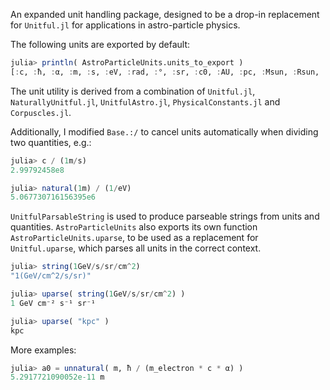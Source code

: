 
An expanded unit handling package, designed to be a drop-in replacement for `Unitful.jl` for applications in astro-particle physics.

The following units are exported by default:
```julia
julia> println( AstroParticleUnits.units_to_export )
[:c, :ħ, :α, :m, :s, :eV, :rad, :°, :sr, :c0, :AU, :pc, :Msun, :Rsun, :cm, :km, :MeV, :GeV, :TeV, :PeV, :EeV, :kpc, :Mpc, :Gpc, :mb, :μG, :Gauss, :m_proton, :m_electron, :q_electron, :m_pi0, :m_muon, :sin_sq_θW, :G_fermi]
```

The unit utility is derived from a combination of `Unitful.jl`, `NaturallyUnitful.jl`, `UnitfulAstro.jl`, `PhysicalConstants.jl` and `Corpuscles.jl`. 

Additionally, I modified `Base.:/` to cancel units automatically when dividing two quantities, e.g.:

```julia
julia> c / (1m/s)
2.99792458e8

julia> natural(1m) / (1/eV)
5.067730716156395e6
```

`UnitfulParsableString` is used to produce parseable strings from units and quantities. `AstroParticleUnits` also exports its own function `AstroParticleUnits.uparse`, to be used as a replacement for `Unitful.uparse`, which parses all units in the correct context. 

```julia
julia> string(1GeV/s/sr/cm^2)
"1(GeV/cm^2/s/sr)"

julia> uparse( string(1GeV/s/sr/cm^2) )
1 GeV cm⁻² s⁻¹ sr⁻¹

julia> uparse( "kpc" )
kpc
```

More examples:

```julia
julia> a0 = unnatural( m, ħ / (m_electron * c * α) )
5.2917721090052e-11 m
```




